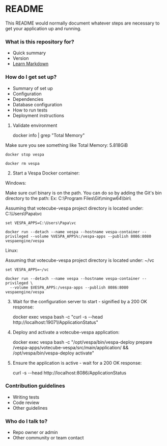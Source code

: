 # README #

This README would normally document whatever steps are necessary to get your application up and running.

### What is this repository for? ###

* Quick summary
* Version
* [Learn Markdown](https://bitbucket.org/tutorials/markdowndemo)

### How do I get set up? ###

* Summary of set up
* Configuration
* Dependencies
* Database configuration
* How to run tests
* Deployment instructions

1.  Validate environment

    docker info | grep "Total Memory"

Make sure you see something like Total Memory: 5.818GiB

    docker stop vespa
    
    docker rm vespa

2.  Start a Vespa Docker container:

Windows:

Make sure curl binary is on the path.  You can do so by adding the Git's bin directory to the path:
Ex:  C:\Program Files\Git\mingw64\bin\

Assuming that votecube-vespa project directory is located under: C:\Users\Papa\vc

    set VESPA_APPS=C:\Users\Papa\vc

    docker run --detach --name vespa --hostname vespa-container --privileged --volume %VESPA_APPS%:/vespa-apps --publish 8086:8080 vespaengine/vespa

Linux:

Assuming that votecube-vespa project directory is located under: ~/vc

    set VESPA_APPS=~/vc

    docker run --detach --name vespa --hostname vespa-container --privileged \
      --volume $VESPA_APPS:/vespa-apps --publish 8086:8080 vespaengine/vespa

3.  Wait for the configuration server to start - signified by a 200 OK response:

    docker exec vespa bash -c "curl -s --head http://localhost:19071/ApplicationStatus"

4.  Deploy and activate a votecube-vespa application:

    docker exec vespa bash -c "/opt/vespa/bin/vespa-deploy prepare /vespa-apps/votecube-vespa/src/main/application/ && /opt/vespa/bin/vespa-deploy activate"
  
5.  Ensure the application is active - wait for a 200 OK response:
  
    curl -s --head http://localhost:8086/ApplicationStatus


### Contribution guidelines ###

* Writing tests
* Code review
* Other guidelines

### Who do I talk to? ###

* Repo owner or admin
* Other community or team contact
